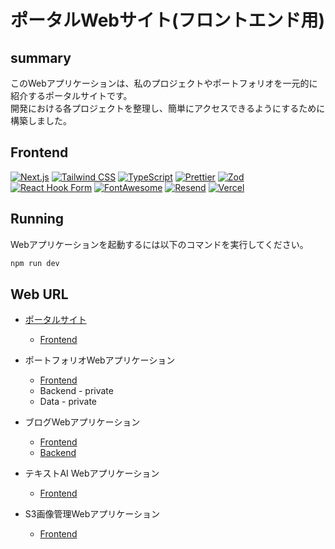 # ポータルWebサイト(フロントエンド用)

## summary

このWebアプリケーションは、私のプロジェクトやポートフォリオを一元的に紹介するポータルサイトです。<br>
開発における各プロジェクトを整理し、簡単にアクセスできるようにするために構築しました。

## Frontend

[![Next.js](https://img.shields.io/badge/-Next.js-000000?style=flat-square&logo=next.js)](https://nextjs.org/)
[![Tailwind CSS](https://img.shields.io/badge/-Tailwind%20CSS-38B2AC?style=flat-square&logo=tailwind-css&logoColor=white)](https://tailwindcss.com/)
[![TypeScript](https://img.shields.io/badge/-TypeScript-3178C6?style=flat-square&logo=typescript&logoColor=white)](https://www.typescriptlang.org/)
[![Prettier](https://img.shields.io/badge/-Prettier-F7B93E?style=flat-square&logo=prettier&logoColor=white)](https://prettier.io/)
[![Zod](https://img.shields.io/badge/-Zod-3178C6?style=flat-square&logo=zod&logoColor=white)](https://github.com/colinhacks/zod)
[![React Hook Form](https://img.shields.io/badge/-React%20Hook%20Form-EC5990?style=flat-square&logo=react-hook-form&logoColor=white)](https://react-hook-form.com/)
[![FontAwesome](https://img.shields.io/badge/-FontAwesome-339AF0?style=flat-square&logo=font-awesome&logoColor=white)](https://fontawesome.com/)
[![Resend](https://img.shields.io/badge/-Resend-FF6B6B?style=flat-square&logo=resend&logoColor=white)](https://resend.com/)
[![Vercel](https://img.shields.io/badge/-Vercel-000000?style=flat-square&logo=vercel&logoColor=white)](https://vercel.com/)

## Running

Webアプリケーションを起動するには以下のコマンドを実行してください。

```bash
npm run dev
```

## Web URL

-   [ポータルサイト](https://echo-portal-app.vercel.app)

    -   [Frontend](https://github.com/kojikawazu/nextjs-echo-portal-app)

-   ポートフォリオWebアプリケーション

    -   [Frontend](https://github.com/kojikawazu/next-ts-intro-web-app)
    -   Backend - private
    -   Data - private

-   ブログWebアプリケーション

    -   [Frontend](https://github.com/kojikawazu/nextjs-echo-front-blog-app)
    -   [Backend](https://github.com/kojikawazu/nextjs-echo-back-blog-app)

-   テキストAI Webアプリケーション

    -   [Frontend](https://github.com/kojikawazu/nextjs-dify-text-speech-app)

-   S3画像管理Webアプリケーション
    -   [Frontend](https://github.com/kojikawazu/nextjs-echo-image-app)

